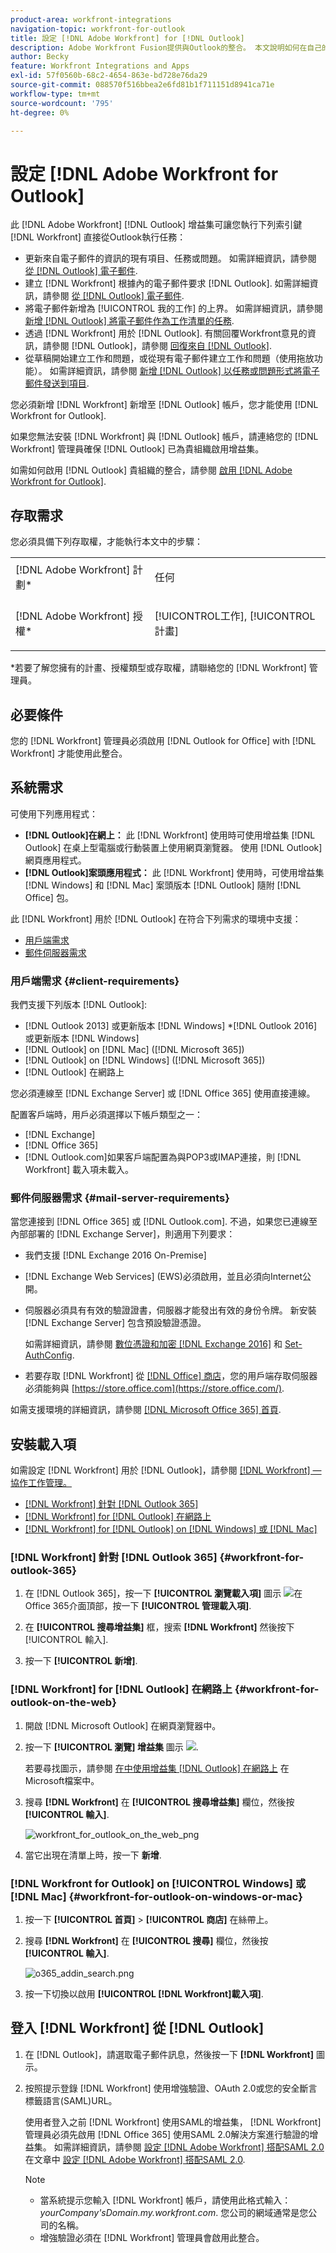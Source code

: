 ```yaml
---
product-area: workfront-integrations
navigation-topic: workfront-for-outlook
title: 設定 [!DNL Adobe Workfront] for [!DNL Outlook]
description: Adobe Workfront Fusion提供與Outlook的整合。 本文說明如何在自己的工作流程中開始使用此整合。
author: Becky
feature: Workfront Integrations and Apps
exl-id: 57f0560b-68c2-4654-863e-bd728e76da29
source-git-commit: 088570f516bbea2e6fd81b1f711151d8941ca71e
workflow-type: tm+mt
source-wordcount: '795'
ht-degree: 0%

---
```


# 設定 [!DNL Adobe Workfront for Outlook]

此 [!DNL Adobe Workfront] [!DNL Outlook] 增益集可讓您執行下列索引鍵 [!DNL Workfront] 直接從Outlook執行任務：

* 更新來自電子郵件的資訊的現有項目、任務或問題。 如需詳細資訊，請參閱 [從 [!DNL Outlook] 電子郵件](../../workfront-integrations-and-apps/using-workfront-with-outlook/update-an-existing-object-from-an-outlook-email.md).
* 建立 [!DNL Workfront] 根據內的電子郵件要求 [!DNL Outlook]. 如需詳細資訊，請參閱 [從 [!DNL Outlook] 電子郵件](../../workfront-integrations-and-apps/using-workfront-with-outlook/create-a-wf-request-from-an-outlook-email.md).
* 將電子郵件新增為 [!UICONTROL 我的工作] 的上界。 如需詳細資訊，請參閱 [新增 [!DNL Outlook] 將電子郵件作為工作清單的任務](../../workfront-integrations-and-apps/using-workfront-with-outlook/add-outlook-email-as-task-to-your-work-list.md).
* 透過 [!DNL Workfront] 用於 [!DNL Outlook]. 有關回覆Workfront意見的資訊，請參閱 [!DNL Outlook]，請參閱 [回復來自 [!DNL Outlook]](../../workfront-integrations-and-apps/using-workfront-with-outlook/reply-to-a-comment-from-outlook.md).
* 從草稿開始建立工作和問題，或從現有電子郵件建立工作和問題（使用拖放功能）。 如需詳細資訊，請參閱 [新增 [!DNL Outlook] 以任務或問題形式將電子郵件發送到項目](../../workfront-integrations-and-apps/using-workfront-with-outlook/add-outlook-email-to-project-as-task-or-issue.md).

您必須新增 [!DNL Workfront] 新增至 [!DNL Outlook] 帳戶，您才能使用 [!DNL Workfront for Outlook].

如果您無法安裝 [!DNL Workfront] 與 [!DNL Outlook] 帳戶，請連絡您的 [!DNL Workfront] 管理員確保 [!DNL Outlook] 已為貴組織啟用增益集。

如需如何啟用 [!DNL Outlook] 貴組織的整合，請參閱 [啟用 [!DNL Adobe Workfront for Outlook]](../../administration-and-setup/configure-integrations/enable-workfront-for-outlook.md).

## 存取需求

您必須具備下列存取權，才能執行本文中的步驟：

<table style="table-layout:auto"> 
 <col> 
 <col> 
 <tbody> 
  <tr> 
   <td role="rowheader">[!DNL Adobe Workfront] 計劃*</td> 
   <td> <p>任何</p> </td> 
  </tr> 
  <tr> 
   <td role="rowheader">[!DNL Adobe Workfront] 授權*</td> 
   <td> <p>[!UICONTROL工作], [!UICONTROL計畫]</p> </td> 
  </tr> 
 </tbody> 
</table>

&#42;若要了解您擁有的計畫、授權類型或存取權，請聯絡您的 [!DNL Workfront] 管理員。

## 必要條件

您的 [!DNL Workfront] 管理員必須啟用 [!DNL Outlook for Office] with [!DNL Workfront] 才能使用此整合。

## 系統需求

可使用下列應用程式：

* **[!DNL Outlook]在網上：** 此 [!DNL Workfront] 使用時可使用增益集 [!DNL Outlook] 在桌上型電腦或行動裝置上使用網頁瀏覽器。 使用 [!DNL Outlook] 網頁應用程式。
* **[!DNL Outlook]案頭應用程式：** 此 [!DNL Workfront] 使用時，可使用增益集 [!DNL Windows] 和 [!DNL Mac] 案頭版本 [!DNL Outlook] 隨附 [!DNL Office] 包。

此 [!DNL Workfront] 用於 [!DNL Outlook] 在符合下列需求的環境中支援：

* [用戶端需求](#client-requirements-client-requirements)
* [郵件伺服器需求](#mail-server-requirements-mail-server-requirements)

### 用戶端需求 {#client-requirements}

我們支援下列版本 [!DNL Outlook]:

* [!DNL Outlook 2013] 或更新版本 [!DNL Windows]
*[!DNL  Outlook 2016] 或更新版本 [!DNL Windows]
* [!DNL Outlook] on [!DNL Mac] ([!DNL Microsoft 365])
* [!DNL Outlook] on [!DNL Windows] ([!DNL Microsoft 365])
* [!DNL Outlook] 在網路上

您必須連線至 [!DNL Exchange Server] 或 [!DNL Office 365] 使用直接連線。

配置客戶端時，用戶必須選擇以下帳戶類型之一：

* [!DNL Exchange]
* [!DNL Office 365]
* [!DNL Outlook.com]&#x200B;**&#x200B;**&#x200B;如果客戶端配置為與POP3或IMAP連接，則 [!DNL Workfront] 載入項未載入。

### 郵件伺服器需求 {#mail-server-requirements}

當您連接到 [!DNL Office 365] 或 [!DNL Outlook.com]. 不過，如果您已連線至內部部署的 [!DNL Exchange Server]，則適用下列要求：

* 我們支援 [!DNL Exchange 2016 On-Premise]
* [!DNL Exchange Web Services] (EWS)必須啟用，並且必須向Internet公開。
* 伺服器必須具有有效的驗證證書，伺服器才能發出有效的身份令牌。 新安裝 [!DNL Exchange Server] 包含預設驗證憑證。

   如需詳細資訊，請參閱 [數位憑證和加密 [!DNL Exchange 2016]](https://technet.microsoft.com/en-us/library/dd351044(v=exchg.160).aspx) 和 [Set-AuthConfig](https://technet.microsoft.com/en-us/library/jj215766(v=exchg.160).aspx).

* 若要存取 [!DNL Workfront] 從 [[!DNL Office] 商店](https://store.office.com/)，您的用戶端存取伺服器必須能夠與  [https://store.office.com](https://store.office.com/).

如需支援環境的詳細資訊，請參閱 [[!DNL Microsoft Office 365] 首頁](https://products.office.com/en-us/office-365-home).

## 安裝載入項

如需設定 [!DNL Workfront] 用於 [!DNL Outlook]，請參閱 [[!DNL Workfront]  — 協作工作管理。](https://appsource.microsoft.com/en-us/product/office/WA104380943?tab=Overview)

* [[!DNL Workfront] 針對 [!DNL Outlook 365]](#workfront-for-outlook-365-workfront-for-outlook-365)
* [[!DNL Workfront] for [!DNL Outlook] 在網路上](#workfront-for-outlook-on-the-web-workfront-for-outlook-on-the-web)
* [[!DNL Workfront] for [!DNL Outlook] on [!DNL Windows] 或 [!DNL Mac]](#workfront-for-outlook-on-windows-or-mac-workfront-for-outlook-on-windows-or-mac)

### [!DNL Workfront] 針對 [!DNL Outlook 365] {#workfront-for-outlook-365}

1. 在 [!DNL Outlook 365]，按一下 **[!UICONTROL 瀏覽載入項]** 圖示 ![](assets/outlook-add-in-26x26.png)在Office 365介面頂部，按一下 **[!UICONTROL 管理載入項]**.

1. 在 **[!UICONTROL 搜尋增益集]** 框，搜索 **[!DNL Workfront]** 然後按下 [!UICONTROL 輸入].

1. 按一下 **[!UICONTROL 新增]**.

### [!DNL Workfront] for [!DNL Outlook] 在網路上 {#workfront-for-outlook-on-the-web}

1. 開啟 [!DNL Microsoft Outlook] 在網頁瀏覽器中。
1. 按一下 **[!UICONTROL 瀏覽] 增益集** 圖示 ![](assets/outlook-add-in-web-version-20x20.png).

   若要尋找圖示，請參閱 [在中使用增益集 [!DNL Outlook] 在網路上](https://support.microsoft.com/en-us/office/using-add-ins-in-outlook-on-the-web-8f2ce816-5df4-44a5-958c-f7f9d6dabdce#bkmk_addaddinsicon) 在Microsoft檔案中。

1. 搜尋 **[!DNL Workfront]** 在 **[!UICONTROL 搜尋增益集]** 欄位，然後按 **[!UICONTROL 輸入]**.

   ![workfront_for_outlook_on_the_web_png](assets/workfront-for-outlook-on-the-web-350x116.png)

1. 當它出現在清單上時，按一下 **新增**.

### [!DNL Workfront for Outlook] on [!UICONTROL Windows] 或 [!DNL Mac] {#workfront-for-outlook-on-windows-or-mac}

1. 按一下 **[!UICONTROL 首頁]** > **[!UICONTROL 商店]** 在絲帶上。

1. 搜尋 **[!DNL Workfront]** 在 **[!UICONTROL 搜尋]** 欄位，然後按 **[!UICONTROL 輸入]**.

   ![o365_addin_search.png](assets/o365-addin-search-350x158.png)

1. 按一下切換以啟用 **[!UICONTROL [!DNL Workfront]載入項]**.

## 登入 [!DNL Workfront] 從 [!DNL Outlook]

1. 在 [!DNL Outlook]，請選取電子郵件訊息，然後按一下 **[!DNL Workfront]** 圖示。
1. 按照提示登錄 [!DNL Workfront] 使用增強驗證、OAuth 2.0或您的安全斷言標籤語言(SAML)URL。

   使用者登入之前 [!DNL Workfront] 使用SAML的增益集， [!DNL Workfront] 管理員必須先啟用 [!DNL Office 365] 使用SAML 2.0解決方案進行驗證的增益集。 如需詳細資訊，請參閱 [設定 [!DNL Adobe Workfront] 搭配SAML 2.0](../../administration-and-setup/add-users/single-sign-on/configure-workfront-saml-2.md#enable-saml-with-office-365) 在文章中 [設定 [!DNL Adobe Workfront] 搭配SAML 2.0](../../administration-and-setup/add-users/single-sign-on/configure-workfront-saml-2.md).

   >[!NOTE]
   >
   >* 當系統提示您輸入 [!DNL Workfront] 帳戶，請使用此格式輸入： *yourCompany&#39;sDomain.my.workfront.com*. 您公司的網域通常是您公司的名稱。
   >* 增強驗證必須在 [!DNL Workfront] 管理員會啟用此整合。



